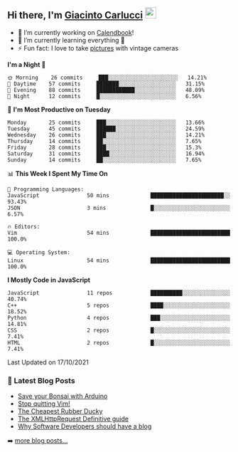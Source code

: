 ## Hi there, I'm [Giacinto Carlucci][website]  <img src="https://media.giphy.com/media/hvRJCLFzcasrR4ia7z/giphy.gif" width="25px">

- 🔭 I’m currently working on [Calendbook][project]!
- 🌱 I’m currently learning everything 🤣
- ⚡ Fun fact: I love to take [pictures][instagram] with vintage cameras

[website]: https://www.giacintocarlucci.it
[project]: https://www.calendbook.com
[twitter]: https://twitter.com/giacintocarlucc
[instagram]: https://instagram.com/giacintocarlucci
[linkedin]: https://linkedin.com/in/giacintocarlucci

<!--START_SECTION:waka-->
**I'm a Night 🦉** 

```text
🌞 Morning    26 commits     ███░░░░░░░░░░░░░░░░░░░░░░   14.21% 
🌆 Daytime    57 commits     ███████░░░░░░░░░░░░░░░░░░   31.15% 
🌃 Evening    88 commits     ████████████░░░░░░░░░░░░░   48.09% 
🌙 Night      12 commits     █░░░░░░░░░░░░░░░░░░░░░░░░   6.56%

```
📅 **I'm Most Productive on Tuesday** 

```text
Monday       25 commits     ███░░░░░░░░░░░░░░░░░░░░░░   13.66% 
Tuesday      45 commits     ██████░░░░░░░░░░░░░░░░░░░   24.59% 
Wednesday    26 commits     ███░░░░░░░░░░░░░░░░░░░░░░   14.21% 
Thursday     14 commits     ██░░░░░░░░░░░░░░░░░░░░░░░   7.65% 
Friday       28 commits     ███░░░░░░░░░░░░░░░░░░░░░░   15.3% 
Saturday     31 commits     ████░░░░░░░░░░░░░░░░░░░░░   16.94% 
Sunday       14 commits     ██░░░░░░░░░░░░░░░░░░░░░░░   7.65%

```


📊 **This Week I Spent My Time On** 

```text
💬 Programming Languages: 
JavaScript               50 mins             ███████████████████████░░   93.43% 
JSON                     3 mins              █░░░░░░░░░░░░░░░░░░░░░░░░   6.57%

🔥 Editors: 
Vim                      54 mins             █████████████████████████   100.0%

💻 Operating System: 
Linux                    54 mins             █████████████████████████   100.0%

```

**I Mostly Code in JavaScript** 

```text
JavaScript               11 repos            ██████████░░░░░░░░░░░░░░░   40.74% 
C++                      5 repos             ████░░░░░░░░░░░░░░░░░░░░░   18.52% 
Python                   4 repos             ███░░░░░░░░░░░░░░░░░░░░░░   14.81% 
CSS                      2 repos             █░░░░░░░░░░░░░░░░░░░░░░░░   7.41% 
HTML                     2 repos             █░░░░░░░░░░░░░░░░░░░░░░░░   7.41%

```



 Last Updated on 17/10/2021
<!--END_SECTION:waka-->

### 📕 Latest Blog Posts

<!-- BLOG-POST-LIST:START -->
- [Save your Bonsai with Arduino](https://giacintocarlucci.medium.com/save-your-bonsai-with-arduino-e32154366f4c?source=rss-af395a5d9662------2)
- [Stop quitting Vim!](https://giacintocarlucci.medium.com/stop-q-ing-vim-6cda3009dfa6?source=rss-af395a5d9662------2)
- [The Cheapest Rubber Ducky](https://giacintocarlucci.medium.com/the-cheapest-rubber-ducky-b2e95901d504?source=rss-af395a5d9662------2)
- [The XMLHttpRequest Definitive guide](https://giacintocarlucci.medium.com/xmlhttprquest-definitive-guide-e3a2fd7a85a4?source=rss-af395a5d9662------2)
- [Why Software Developers should have a blog](https://giacintocarlucci.medium.com/why-software-developers-should-have-a-blog-d51bb48ee1e7?source=rss-af395a5d9662------2)
<!-- BLOG-POST-LIST:END -->

➡️ [more blog posts...](https://medium.com/@giacintocarlucci)

